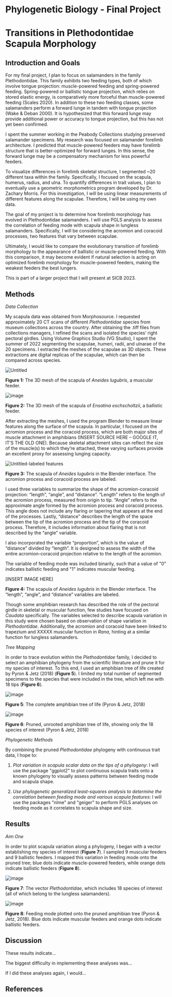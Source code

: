 # Phylogenetic Biology - Final Project

# Transitions in Plethodontidae Scapula Morphology

## Introduction and Goals

For my final project, I plan to focus on salamanders in the family Plethodontidae. This family exhibits two feeding types, both of which involve tongue projection: muscle-powered feeding and spring-powered feeding. Spring-powered or ballistic tongue projection, which relies on stored elastic energy, is comparatively more forceful than muscle-powered feeding (Scales 2020). In addition to these two feeding classes, some salamanders perform a forward lunge in tandem with tongue projection (Wake & Deban 2000). It is hypothesized that this forward lunge may provide additional power or accuracy to tongue projection, but this has not yet been confirmed.

I spent the summer working in the Peabody Collections studying preserved salamander specimens. My research was focused on salamander forelimb architecture. I predicted that muscle-powered feeders may have forelimb structure that is better-optimized for forward lunges. In this sense, the forward lunge may be a compensatory mechanism for less powerful feeders.

To visualize differences in forelimb skeletal structure, I segmented ~20 different taxa within the family. Specifically, I focused on the scapula, humerus, radius, and ulna. To quantify differences in trait values, I plan to eventually use a geometric morphometrics program developed by Dr. Zachary Morris. For this investigation, I will be using linear measurements of different features along the scapulae. Therefore, I will be using my own data.

The goal of my project is to determine how forelimb morphology has evolved in Plethodontidae salamanders. I will use PGLS analysis to assess the correlation of feeding mode with scapula shape in lungless salamanders. Specifically, I will be considering the acromion and coracoid processes, two features that vary between scapulae.

Ultimately, I would like to compare the evolutionary transition of forelimb morphology to the appearance of ballistic or muscle-powered feeding. With this comparison, it may become evident if natural selection is acting on optimized forelimb morphology for muscle-powered feeders, making the weakest feeders the best lungers.

This is part of a larger project that I will present at SICB 2023.

## Methods

*Data Collection*

My scapula data was obtained from Morphosource. I requested approximately 20 CT scans of different *Plethodontidae* species from museum collections across the country. After obtaining the .tiff files from collections managers, I refined the scans and isolated the species’ right pectoral girdles. Using Volume Graphics Studio (VG Studio), I spent the summer of 2022 segmenting the scapulae, humeri, radii, and ulnarae of the 20 specimens. I extracted the meshes of the scapulae as 3D objects. These extractions are digital replicas of the scapulae, which can then be compared across species.


![Untitled](https://user-images.githubusercontent.com/90157894/207922956-ee0e650c-7643-4889-b0b3-f9d6f7240cca.png)

**Figure 1:** The 3D mesh of the scapula of *Aneides lugubris*, a muscular feeder.


![image](https://user-images.githubusercontent.com/90157894/207924377-5780050b-0b6e-45d0-ae05-dfbeac0f26f3.png)

**Figure 2:** The 3D mesh of the scapula of *Ensatina eschscholtzii*, a ballistic feeder.


After extracting the meshes, I used the program Blender to measure linear features along the surface of the scapula. In particular, I focused on the acromion process and the coracoid process, which are both major sites of muscle attachment in amphibians (INSERT SOURCE HERE – GOOGLE IT, IT’S THE OLD ONE). Because skeletal attachment sites can reflect the size of the muscle(s) to which they’re attached, these varying surfaces provide an excellent proxy for assessing lunging capacity.


![Untitled-labeled features](https://user-images.githubusercontent.com/90157894/207926424-5ea666fe-bbc9-4a3e-90b3-501e8265817e.png)

**Figure 3:** The scapula of *Aneides lugubris* in the Blender interface. The acromion process and coracoid process are labeled. 


I used three variables to summarize the shape of the acromion-coracoid projection: “length”, “angle”, and “distance”. “Length” refers to the length of the acromion process, measured from origin to tip. “Angle” refers to the approximate angle formed by the acromion process and coracoid process. This angle does not include any flaring or tapering that appears at the end of the processes. Lastly, “distance” describes the length of the space between the tip of the acromion process and the tip of the coracoid process. Therefore, it includes information about flaring that is not described by the “angle” variable.

I also incorporated the variable “proportion”, which is the value of “distance” divided by “length”. It is designed to assess the width of the entire acromion-coracoid projection relative to the length of the acromion. 

The variable of feeding mode was included binarily, such that a value of "0" indicates ballistic feeding and "1" indicates muscular feeding.


[INSERT IMAGE HERE]

**Figure 4:** The scapula of *Aneides lugubris* in the Blender interface. The “length”, “angle”, and “distance” variables are labeled.


Though some amphibian research has described the role of the pectoral girdle in skeletal or muscular function, few studies have focused on *Caudata* specifically. The variables selected to describe scapula variation in this study were chosen based on observation of shape variation in *Plethodontidae*. Additionally, the acromion and coracoid have been linked to trapezium and XXXXX muscular function in *Rana*, hinting at a similar function for lungless salamanders.


*Tree Mapping*

In order to trace evolution within the *Plethodontidae* family, I decided to select an amphibian phylogeny from the scientific literature and prune it for my species of interest. To this end, I used an amphibian tree of life created by Pyron & Jetz (2018) (**Figure 5**). I limited my total number of segmented specimens to the species that were included in the tree, which left me with 18 tips (**Figure 6**).


![image](https://user-images.githubusercontent.com/90157894/207920620-490ec27b-0478-46ca-9b21-517092195cfe.png)

**Figure 5**: The complete amphibian tree of life (Pyron & Jetz, 2018)


![image](https://user-images.githubusercontent.com/90157894/207946802-90770cb2-6f22-44df-bea6-61eb3ec93df3.png)

**Figure 6**: Pruned, unrooted amphibian tree of life, showing only the 18 species of interest (Pyron & Jetz, 2018)


*Phylogenetic Methods*

By combining the pruned *Plethodontidae* phylogeny with continuous trait data, I hope to:

1. *Plot variation in scapula scalar data on the tips of a phylogeny*: I will use the package "ggplot2" to plot continuous scapula traits onto a known phylogeny to visually assess patterns between feeding mode and scapula shape.

2. *Use phylogenetic generalized least-squares analysis to determine the correlation between feeding mode and various scapula features*: I will use the packages "nlme" and "geiger" to perform PGLS analyses on feeding mode as it correlates to scapula shape and size.


## Results

*Aim One*

In order to plot scapula variation along a phylogeny, I began with a vector establishing my species of interest (**Figure 7**). I sampled 9 muscular feeders and 9 ballistic feeders. I mapped this variation in feeding mode onto the pruned tree; blue dots indicate muscle-powered feeders, while orange dots indicate ballistic feeders (**Figure 8**).


![image](https://user-images.githubusercontent.com/90157894/207950193-dece324f-993a-4dbc-bc89-2192602a3e55.png)

**Figure 7**: The vector *Plethodontidae*, which includes 18 species of interest (all of which belong to the lungless salamanders).


![image](https://user-images.githubusercontent.com/90157894/207950744-c2a69795-9df6-4d7c-8587-17cfa512f4ad.png)

**Figure 8**: Feeding mode plotted onto the pruned amphibian tree (Pyron & Jetz, 2018). Blue dots indicate muscular feeders and orange dots indicate ballistic feeders.







## Discussion

These results indicate...

The biggest difficulty in implementing these analyses was...

If I did these analyses again, I would...

## References

